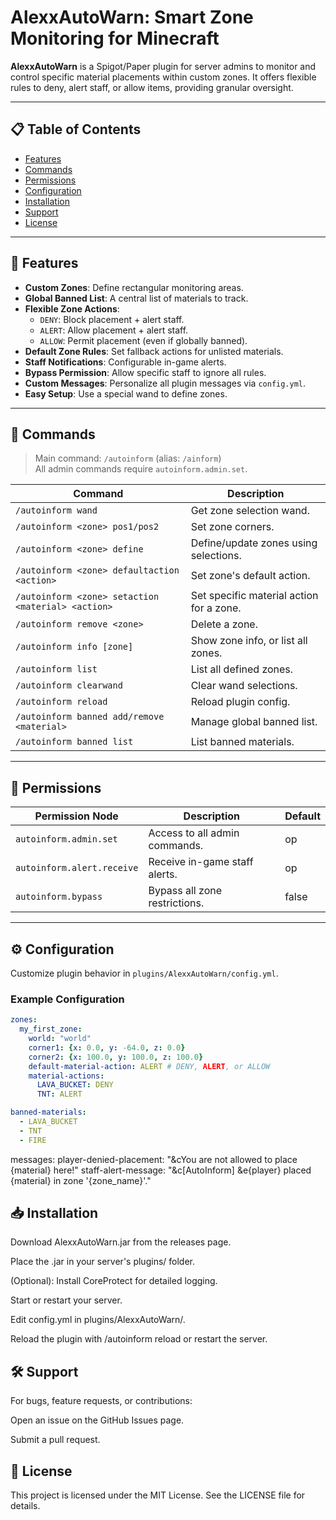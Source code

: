 # AlexxAutoWarn: Smart Zone Monitoring for Minecraft

**AlexxAutoWarn** is a Spigot/Paper plugin for server admins to monitor and control specific material placements within custom zones. It offers flexible rules to deny, alert staff, or allow items, providing granular oversight.

---

## 📋 Table of Contents

- [Features](#features)  
- [Commands](#commands)  
- [Permissions](#permissions)  
- [Configuration](#configuration)  
- [Installation](#installation)  
- [Support](#support)  
- [License](#license)

---

## 🚀 Features

- **Custom Zones**: Define rectangular monitoring areas.  
- **Global Banned List**: A central list of materials to track.  
- **Flexible Zone Actions**:
  - `DENY`: Block placement + alert staff.
  - `ALERT`: Allow placement + alert staff.
  - `ALLOW`: Permit placement (even if globally banned).
- **Default Zone Rules**: Set fallback actions for unlisted materials.
- **Staff Notifications**: Configurable in-game alerts.
- **Bypass Permission**: Allow specific staff to ignore all rules.
- **Custom Messages**: Personalize all plugin messages via `config.yml`.
- **Easy Setup**: Use a special wand to define zones.

---

## 💬 Commands

> Main command: `/autoinform` (alias: `/ainform`)  
> All admin commands require `autoinform.admin.set`.

| Command | Description |
|--------|-------------|
| `/autoinform wand` | Get zone selection wand. |
| `/autoinform <zone> pos1/pos2` | Set zone corners. |
| `/autoinform <zone> define` | Define/update zones using selections. |
| `/autoinform <zone> defaultaction <action>` | Set zone's default action. |
| `/autoinform <zone> setaction <material> <action>` | Set specific material action for a zone. |
| `/autoinform remove <zone>` | Delete a zone. |
| `/autoinform info [zone]` | Show zone info, or list all zones. |
| `/autoinform list` | List all defined zones. |
| `/autoinform clearwand` | Clear wand selections. |
| `/autoinform reload` | Reload plugin config. |
| `/autoinform banned add/remove <material>` | Manage global banned list. |
| `/autoinform banned list` | List banned materials. |

---

## 🔑 Permissions

| Permission Node | Description | Default |
|------------------|-------------|---------|
| `autoinform.admin.set` | Access to all admin commands. | op |
| `autoinform.alert.receive` | Receive in-game staff alerts. | op |
| `autoinform.bypass` | Bypass all zone restrictions. | false |

---

## ⚙️ Configuration

Customize plugin behavior in `plugins/AlexxAutoWarn/config.yml`.

### Example Configuration

```yaml
zones:
  my_first_zone:
    world: "world"
    corner1: {x: 0.0, y: -64.0, z: 0.0}
    corner2: {x: 100.0, y: 100.0, z: 100.0}
    default-material-action: ALERT # DENY, ALERT, or ALLOW
    material-actions:
      LAVA_BUCKET: DENY
      TNT: ALERT

banned-materials:
  - LAVA_BUCKET
  - TNT
  - FIRE
```
messages:
  player-denied-placement: "&cYou are not allowed to place {material} here!"
  staff-alert-message: "&c[AutoInform] &e{player} placed {material} in zone '{zone_name}'."
## 📥 Installation
Download AlexxAutoWarn.jar from the releases page.

Place the .jar in your server's plugins/ folder.

(Optional): Install CoreProtect for detailed logging.

Start or restart your server.

Edit config.yml in plugins/AlexxAutoWarn/.

Reload the plugin with /autoinform reload or restart the server.

## 🛠️ Support
For bugs, feature requests, or contributions:

Open an issue on the GitHub Issues page.

Submit a pull request.

## 📝 License
This project is licensed under the MIT License.
See the LICENSE file for details.
